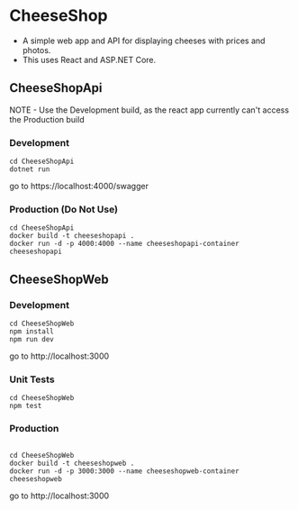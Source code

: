 # CheeseShop

- A simple web app and API for displaying cheeses with prices and photos.
- This uses React and ASP.NET Core.

## CheeseShopApi

NOTE - Use the Development build, as the react app currently can't access the Production build

### Development

```
cd CheeseShopApi
dotnet run
```

go to https://localhost:4000/swagger

### Production (Do Not Use)

```
cd CheeseShopApi
docker build -t cheeseshopapi .
docker run -d -p 4000:4000 --name cheeseshopapi-container cheeseshopapi
```

## CheeseShopWeb

### Development

```
cd CheeseShopWeb
npm install
npm run dev
```

go to http://localhost:3000

### Unit Tests

```
cd CheeseShopWeb
npm test
```

### Production

```

cd CheeseShopWeb
docker build -t cheeseshopweb .
docker run -d -p 3000:3000 --name cheeseshopweb-container cheeseshopweb

```

go to http://localhost:3000
